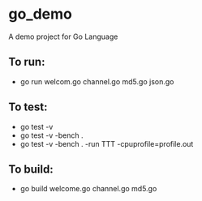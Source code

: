 # go_demo
A demo project for Go Language

## To run:
- go run welcom.go channel.go md5.go json.go

## To test:
 - go test -v
 - go test -v -bench .
 - go test -v -bench . -run TTT -cpuprofile=profile.out

 ## To build:
 - go build welcome.go channel.go md5.go